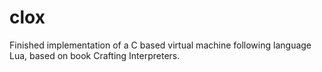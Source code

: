 # clox

Finished implementation of a C based virtual machine following language Lua, based on book Crafting Interpreters.
